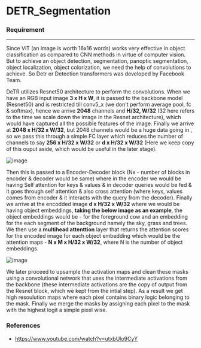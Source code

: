 # DETR_Segmentation

### Requirement



------------------------------


Since ViT (an image is worth 16x16 words) works very effective in object classification as compared to CNN methods in virtue of computer vision. But to achieve an object detection, segmentation, panoptic segmentation, object localization, object colorization, we need the help of convolutions to achieve. So Detr or Detection transformers was developed by Facebook Team.

DeTR utilizes Resnet50 architecture to perform the convolutions. When we have an RGB input image **3 x H x W**, it is passed to the backbone model (Resnet50) and is restricted till conv5_x (we don't perform average pool, fc & softmax), hence we arrive **2048** channels and **H/32, W/32** (32 here refers to the time we scale down the image in the Resnet architecture), which would have captured all the possible features of the image. Finally we arrive at **2048 x H/32 x W/32**, but 2048 channels would be a huge data going in , so we pass this through a simple FC layer which reduces the number of channels to say **256 x H/32 x W/32** or **d x H/32 x W/32** (Here we keep copy of this ouput aside, which would be useful in the later stage). 


![image](https://user-images.githubusercontent.com/47082769/131225487-0f2cc3c8-1c8c-4fc5-ae0e-c613181b31fc.png)


Then this is passed to a Encoder-Decoder block (Nx - number of blocks in encoder & decoder would be same) where in the encoder we would be having Self attention for keys & values & in decoder queries would be fed & it goes through self attention & also cross attention  (where keys, values  comes from encoder & it interacts with the query from the decoder). Finally we arrive at the encodded image **d x H/32 x W/32** where we would be having object embeddings, **taking the below image as an example**, the object embeddings would be - for the foreground cow and an embedding for the each segment of the background namely the sky, grass and trees. We then use a **multihead attenttion** layer that returns the attention scores for the encoded image for each object embedding which would be the attention maps - **N x M x H/32 x W/32**, where N is the number of object embeddings.


![image](https://user-images.githubusercontent.com/47082769/131226878-90452ee2-0d81-4f8c-b7d4-ee362bb4bc45.png)

We later proceed to upsample the activation maps and clean these masks using a convolutional network that uses the intermediate activations from the backbone (these intermediate activations are the copy of output from the Resnet block, which we kept from the intial step). As a result we get high resoulution maps where each pixel contains binary logic belonging to the mask. Finally we merge the masks by assigning each pixel to the mask with the highest logit a simple pixel wise.


### References

- https://www.youtube.com/watch?v=utxbUlo9CyY






